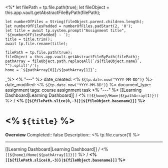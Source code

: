 <%*
	let filePath = tp.file.path(true);
	let fileObject = this.app.vault.getAbstractFileByPath(filePath);
	
	let numberOfFiles = String(fileObject.parent.children.length);
	let numberOfFilesPadded = numberOfFiles.padStart(2, '0');
	let title = await tp.system.prompt("Assignment title", `${numberOfFilesPadded} - `);
	title = title.trim();
	await tp.file.rename(title);

	filePath = tp.file.path(true);
	fileObject = this.app.vault.getAbstractFileByPath(filePath);
	pathArray = fileObject.path.replaceAll(`/${fileObject.name}`, "").split('/');
	home = `${pathArray[0]}/${pathArray[1]}`;
_%>
<% "---" %>
date_created: <% `${tp.date.now("YYYY-MM-DD")}` %>
date_modified: <% `${tp.date.now("YYYY-MM-DD")}` %>
document_type: assignment
tags: course assignment task
<% "---" %>
[[Learning Dashboard|Learning Dashboard]] / <% `[[${home}/Home|${pathArray[1]}]]` %> / **<% `[[${filePath.slice(0,-3)}|${fileObject.basename}]]` %>**
# <% `${title}` %>
**Overview**
Completed:: false
Description:: <% tp.file.cursor(1) %>






---
[[Learning Dashboard|Learning Dashboard]] / <% `[[${home}/Home|${pathArray[1]}]]` %> / **<% `[[${filePath.slice(0,-3)}|${fileObject.basename}]]` %>**

